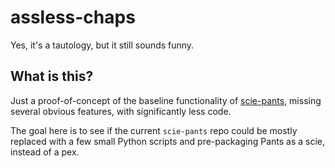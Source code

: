 # assless-chaps

Yes, it's a tautology, but it still sounds funny.

## What is this?

Just a proof-of-concept of the baseline functionality of [scie-pants](https://github.com/pantsbuild/scie-pants), missing several obvious features, with significantly less code.

The goal here is to see if the current `scie-pants` repo could be mostly replaced with a few small Python scripts and pre-packaging Pants as a scie, instead of a pex.
